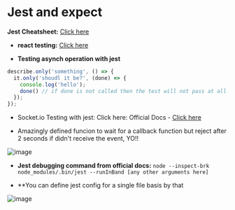 # Jest and expect

**Jest Cheatsheet:** [Click here](https://devhints.io/jest)

- **react testing:** [Click here](https://github.com/sahilrajput03/learn-react/tree/main/jest-testing)

- **Testing asynch operation with jest**

```js
describe.only('something', () => {
  it.only('shoudl it be?', (done) => {
    console.log('hello');
    done() // if done is not called then the test will not pass at all. In fact the setTimeout warning is thrown.
  });
});
```

- Socket.io Testing with jest:  Click here: Official Docs - [Click here](https://socket.io/docs/v4/testing/)

- Amazingly defined funcion to wait for a callback function but reject after 2 seconds if didn't receive the event, YO!!

![image](https://user-images.githubusercontent.com/31458531/203509895-cc71e1db-36c1-4f62-be6b-d1e55a211d8f.png)


- **Jest debugging command from official docs:** `node --inspect-brk node_modules/.bin/jest --runInBand [any other arguments here]`

- **You can define jest config for a single file basis by that

![image](https://user-images.githubusercontent.com/31458531/203556828-7bfd2f7b-1886-4982-b35a-ccd68e476e29.png)

